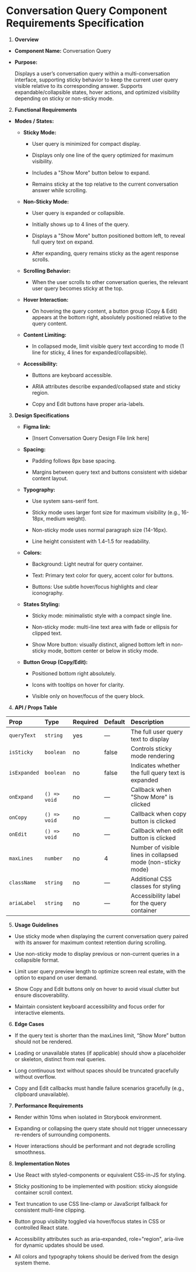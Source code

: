 # Conversation Query Component Requirements Specification

1. **Overview**

- **Component Name:** Conversation Query

- **Purpose:**

    Displays a user’s conversation query within a multi-conversation interface, supporting sticky behavior to keep the current user query visible relative to its corresponding answer. Supports expandable/collapsible states, hover actions, and optimized visibility depending on sticky or non-sticky mode.

2. **Functional Requirements**

- **Modes / States:**

    - **Sticky Mode:**

        - User query is minimized for compact display.

        - Displays only one line of the query optimized for maximum visibility.

        - Includes a "Show More" button below to expand.

        - Remains sticky at the top relative to the current conversation answer while scrolling.

    - **Non-Sticky Mode:**

        - User query is expanded or collapsible.

        - Initially shows up to 4 lines of the query.

        - Displays a "Show More" button positioned bottom left, to reveal full query text on expand.

        - After expanding, query remains sticky as the agent response scrolls.

    - **Scrolling Behavior:**

        - When the user scrolls to other conversation queries, the relevant user query becomes sticky at the top.

    - **Hover Interaction:**

        - On hovering the query content, a button group (Copy & Edit) appears at the bottom right, absolutely positioned relative to the query content.

    - **Content Limiting:**

        - In collapsed mode, limit visible query text according to mode (1 line for sticky, 4 lines for expanded/collapsible).

    - **Accessibility:**

        - Buttons are keyboard accessible.

        - ARIA attributes describe expanded/collapsed state and sticky region.

        - Copy and Edit buttons have proper aria-labels.

3. **Design Specifications**

    - **Figma link:**

        - [Insert Conversation Query Design File link here]

    - **Spacing:**

        - Padding follows 8px base spacing.

        - Margins between query text and buttons consistent with sidebar content layout.

    - **Typography:**

        - Use system sans-serif font.

        - Sticky mode uses larger font size for maximum visibility (e.g., 16-18px, medium weight).

        - Non-sticky mode uses normal paragraph size (14-16px).

        - Line height consistent with 1.4–1.5 for readability.

    - **Colors:**

        - Background: Light neutral for query container.

        - Text: Primary text color for query, accent color for buttons.

        - Buttons: Use subtle hover/focus highlights and clear iconography.

    - **States Styling:**

        - Sticky mode: minimalistic style with a compact single line.

        - Non-sticky mode: multi-line text area with fade or ellipsis for clipped text.

        - Show More button: visually distinct, aligned bottom left in non-sticky mode, bottom center or below in sticky mode.

    - **Button Group (Copy/Edit):**

        - Positioned bottom right absolutely.

        - Icons with tooltips on hover for clarity.

        - Visible only on hover/focus of the query block.

4. **API / Props Table**

| Prop       | Type       | Required | Default | Description                                                 |
| :--------- | :--------- | :------- | :------ | :---------------------------------------------------------- |
| `queryText`  | `string `    | yes      | —       | The full user query text to display                         |
| `isSticky`   | `boolean`    | no       | false   | Controls sticky mode rendering                              |
| `isExpanded` | `boolean`    | no       | false   | Indicates whether the full query text is expanded           |
| `onExpand`   | `() => void` | no       | —       | Callback when "Show More" is clicked                        |
| `onCopy`     | `() => void` | no       | —       | Callback when copy button is clicked                        |
| `onEdit`     | `() => void` | no       | —       | Callback when edit button is clicked                        |
| `maxLines`  | `number`     | no       | 4       | Number of visible lines in collapsed mode (non-sticky mode) |
| `className`  | `string `    | no       | —       | Additional CSS classes for styling                          |
| `ariaLabel`  | `string`     | no       | —       | Accessibility label for the query container                 |

5. **Usage Guidelines**

- Use sticky mode when displaying the current conversation query paired with its answer for maximum context retention during scrolling.

- Use non-sticky mode to display previous or non-current queries in a collapsible format.

- Limit user query preview length to optimize screen real estate, with the option to expand on user demand.

- Show Copy and Edit buttons only on hover to avoid visual clutter but ensure discoverability.

- Maintain consistent keyboard accessibility and focus order for interactive elements.

6. **Edge Cases**

- If the query text is shorter than the maxLines limit, “Show More” button should not be rendered.

- Loading or unavailable states (if applicable) should show a placeholder or skeleton, distinct from real queries.

- Long continuous text without spaces should be truncated gracefully without overflow.

- Copy and Edit callbacks must handle failure scenarios gracefully (e.g., clipboard unavailable).

7. **Performance Requirements**

- Render within 10ms when isolated in Storybook environment.

- Expanding or collapsing the query state should not trigger unnecessary re-renders of surrounding components.

- Hover interactions should be performant and not degrade scrolling smoothness.

8. **Implementation Notes**

- Use React with styled-components or equivalent CSS-in-JS for styling.

- Sticky positioning to be implemented with position: sticky alongside container scroll context.

- Text truncation to use CSS line-clamp or JavaScript fallback for consistent multi-line clipping.

- Button group visibility toggled via hover/focus states in CSS or controlled React state.

- Accessibility attributes such as aria-expanded, role="region", aria-live for dynamic updates should be used.

- All colors and typography tokens should be derived from the design system theme.